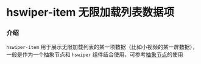 # hswiper-item 无限加载列表数据项

### 介绍

`hswiper-item` 用于展示无限加载列表的某一项数据（比如小视频的某一屏数据），一般是作为一个抽象节点和 `hswiper` 组件结合使用，可参考[抽象节点](https://developers.weixin.qq.com/miniprogram/dev/framework/custom-component/generics.html)的使用
